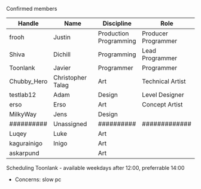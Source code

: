 Confirmed members

| Handle      | Name              | Discipline                | Role                   |
| ----------- | ----------------- | ------------------------- | ---------------------- |
| frooh       | Justin            | Production<br>Programming | Producer<br>Programmer |
| Shiva       | Dichill           | Programming               | Lead Programmer        |
| Toonlank    | Javier            | Programmer                | Programmer             |
| Chubby_Hero | Christopher Talag | Art                       | Technical Artist       |
| testlab12   | Adam              | Design                    | Level Designer         |
| erso        | Erso              | Art                       | Concept Artist         |
| MilkyWay    | Jens              | Design                    |                        |
| ##########  | Unassigned        | ##########                | #############          |
| Luqey       | Luke              | Art                       |                        |
| kagurainigo | Inigo             | Art                       |                        |
| askarpund   |                   | Art                       |                        |
Scheduling
Toonlank - available weekdays after 12:00, preferrable 14:00
- Concerns: slow pc

